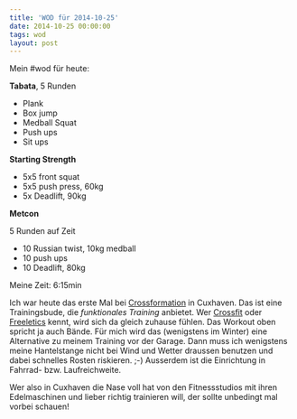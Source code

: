 ```yaml
---
title: 'WOD für 2014-10-25'
date: 2014-10-25 00:00:00 
tags: wod
layout: post
---
```

Mein #wod für heute:

**Tabata**, 5 Runden

* Plank
* Box jump
* Medball Squat
* Push ups
* Sit ups

**Starting Strength**

* 5x5 front squat
* 5x5 push press, 60kg
* 5x Deadlift, 90kg

**Metcon**

5 Runden auf Zeit 

* 10 Russian twist, 10kg medball
* 10 push ups
* 10 Deadlift, 80kg

Meine Zeit: 6:15min

Ich war heute das erste Mal bei [Crossformation][0] in Cuxhaven. Das ist eine Trainingsbude, die *funktionales Training* anbietet. Wer [Crossfit][1] oder [Freeletics][2] kennt, wird sich da gleich zuhause fühlen. Das Workout oben spricht ja auch Bände. Für mich wird das (wenigstens im Winter) eine Alternative zu meinem Training vor der Garage. Dann muss ich wenigstens meine Hantelstange nicht bei Wind und Wetter draussen benutzen und dabei schnelles Rosten riskieren. ;-) Ausserdem ist die Einrichtung in Fahrrad- bzw. Laufreichweite.

Wer also in Cuxhaven die Nase voll hat von den Fitnessstudios mit ihren Edelmaschinen und lieber richtig trainieren will, der sollte unbedingt mal vorbei schauen!

[0]: http://crossformation.de/
[1]: http://crossfit.com/
[2]: https://www.freeletics.com/de

